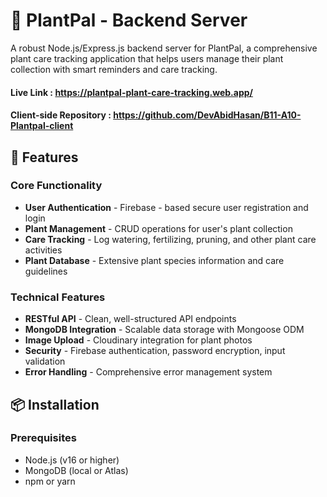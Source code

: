 # 🌿 PlantPal - Backend Server

A robust Node.js/Express.js backend server for PlantPal, a comprehensive plant care tracking application that helps users manage their plant collection with smart reminders and care tracking.
#### Live Link : https://plantpal-plant-care-tracking.web.app/
#### Client-side Repository : https://github.com/DevAbidHasan/B11-A10-Plantpal-client

## 🚀 Features

### Core Functionality
- **User Authentication** - Firebase - based secure user registration and login
- **Plant Management** - CRUD operations for user's plant collection
- **Care Tracking** - Log watering, fertilizing, pruning, and other plant care activities
- **Plant Database** - Extensive plant species information and care guidelines

### Technical Features
- **RESTful API** - Clean, well-structured API endpoints
- **MongoDB Integration** - Scalable data storage with Mongoose ODM
- **Image Upload** - Cloudinary integration for plant photos
- **Security** - Firebase authentication, password encryption, input validation
- **Error Handling** - Comprehensive error management system

## 📦 Installation

### Prerequisites
- Node.js (v16 or higher)
- MongoDB (local or Atlas)
- npm or yarn
